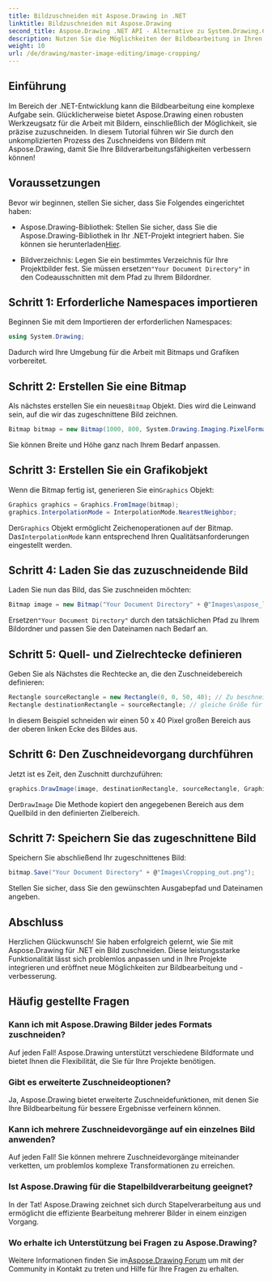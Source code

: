 ```yaml
---
title: Bildzuschneiden mit Aspose.Drawing in .NET
linktitle: Bildzuschneiden mit Aspose.Drawing
second_title: Aspose.Drawing .NET API - Alternative zu System.Drawing.Common
description: Nutzen Sie die Möglichkeiten der Bildbearbeitung in Ihren .NET-Anwendungen mit unserer Schritt-für-Schritt-Anleitung zum Zuschneiden von Bildern mit Aspose.Drawing. Dieses Tutorial behandelt alles, was Sie wissen müssen, vom Erstellen einer Bitmap bis zum Speichern des endgültig zugeschnittenen Bilds.
weight: 10
url: /de/drawing/master-image-editing/image-cropping/
---
```

## Einführung

Im Bereich der .NET-Entwicklung kann die Bildbearbeitung eine komplexe Aufgabe sein. Glücklicherweise bietet Aspose.Drawing einen robusten Werkzeugsatz für die Arbeit mit Bildern, einschließlich der Möglichkeit, sie präzise zuzuschneiden. In diesem Tutorial führen wir Sie durch den unkomplizierten Prozess des Zuschneidens von Bildern mit Aspose.Drawing, damit Sie Ihre Bildverarbeitungsfähigkeiten verbessern können!

## Voraussetzungen

Bevor wir beginnen, stellen Sie sicher, dass Sie Folgendes eingerichtet haben:

- Aspose.Drawing-Bibliothek: Stellen Sie sicher, dass Sie die Aspose.Drawing-Bibliothek in Ihr .NET-Projekt integriert haben. Sie können sie herunterladen[Hier](https://releases.aspose.com/drawing/net/).
  
-  Bildverzeichnis: Legen Sie ein bestimmtes Verzeichnis für Ihre Projektbilder fest. Sie müssen ersetzen`"Your Document Directory"` in den Codeausschnitten mit dem Pfad zu Ihrem Bildordner.

## Schritt 1: Erforderliche Namespaces importieren

Beginnen Sie mit dem Importieren der erforderlichen Namespaces:

```csharp
using System.Drawing;
```

Dadurch wird Ihre Umgebung für die Arbeit mit Bitmaps und Grafiken vorbereitet.

## Schritt 2: Erstellen Sie eine Bitmap

 Als nächstes erstellen Sie ein neues`Bitmap` Objekt. Dies wird die Leinwand sein, auf die wir das zugeschnittene Bild zeichnen.

```csharp
Bitmap bitmap = new Bitmap(1000, 800, System.Drawing.Imaging.PixelFormat.Format32bppPArgb);
```

Sie können Breite und Höhe ganz nach Ihrem Bedarf anpassen.

## Schritt 3: Erstellen Sie ein Grafikobjekt

 Wenn die Bitmap fertig ist, generieren Sie ein`Graphics` Objekt:

```csharp
Graphics graphics = Graphics.FromImage(bitmap);
graphics.InterpolationMode = InterpolationMode.NearestNeighbor;
```

 Der`Graphics` Objekt ermöglicht Zeichenoperationen auf der Bitmap. Das`InterpolationMode` kann entsprechend Ihren Qualitätsanforderungen eingestellt werden.

## Schritt 4: Laden Sie das zuzuschneidende Bild

Laden Sie nun das Bild, das Sie zuschneiden möchten:

```csharp
Bitmap image = new Bitmap("Your Document Directory" + @"Images\aspose_logo.png");
```

 Ersetzen`"Your Document Directory"` durch den tatsächlichen Pfad zu Ihrem Bildordner und passen Sie den Dateinamen nach Bedarf an.

## Schritt 5: Quell- und Zielrechtecke definieren

Geben Sie als Nächstes die Rechtecke an, die den Zuschneidebereich definieren:

```csharp
Rectangle sourceRectangle = new Rectangle(0, 0, 50, 40); // Zu beschneidender Bereich
Rectangle destinationRectangle = sourceRectangle; // gleiche Größe für Ziel
```

In diesem Beispiel schneiden wir einen 50 x 40 Pixel großen Bereich aus der oberen linken Ecke des Bildes aus.

## Schritt 6: Den Zuschneidevorgang durchführen

Jetzt ist es Zeit, den Zuschnitt durchzuführen:

```csharp
graphics.DrawImage(image, destinationRectangle, sourceRectangle, GraphicsUnit.Pixel);
```

 Der`DrawImage` Die Methode kopiert den angegebenen Bereich aus dem Quellbild in den definierten Zielbereich.

## Schritt 7: Speichern Sie das zugeschnittene Bild

Speichern Sie abschließend Ihr zugeschnittenes Bild:

```csharp
bitmap.Save("Your Document Directory" + @"Images\Cropping_out.png");
```

Stellen Sie sicher, dass Sie den gewünschten Ausgabepfad und Dateinamen angeben.

## Abschluss

Herzlichen Glückwunsch! Sie haben erfolgreich gelernt, wie Sie mit Aspose.Drawing für .NET ein Bild zuschneiden. Diese leistungsstarke Funktionalität lässt sich problemlos anpassen und in Ihre Projekte integrieren und eröffnet neue Möglichkeiten zur Bildbearbeitung und -verbesserung.

## Häufig gestellte Fragen

### Kann ich mit Aspose.Drawing Bilder jedes Formats zuschneiden?

Auf jeden Fall! Aspose.Drawing unterstützt verschiedene Bildformate und bietet Ihnen die Flexibilität, die Sie für Ihre Projekte benötigen.

### Gibt es erweiterte Zuschneideoptionen?

Ja, Aspose.Drawing bietet erweiterte Zuschneidefunktionen, mit denen Sie Ihre Bildbearbeitung für bessere Ergebnisse verfeinern können.

### Kann ich mehrere Zuschneidevorgänge auf ein einzelnes Bild anwenden?

Auf jeden Fall! Sie können mehrere Zuschneidevorgänge miteinander verketten, um problemlos komplexe Transformationen zu erreichen.

### Ist Aspose.Drawing für die Stapelbildverarbeitung geeignet?

In der Tat! Aspose.Drawing zeichnet sich durch Stapelverarbeitung aus und ermöglicht die effiziente Bearbeitung mehrerer Bilder in einem einzigen Vorgang.

### Wo erhalte ich Unterstützung bei Fragen zu Aspose.Drawing?

Weitere Informationen finden Sie im[Aspose.Drawing Forum](https://forum.aspose.com/c/diagram/17) um mit der Community in Kontakt zu treten und Hilfe für Ihre Fragen zu erhalten.
